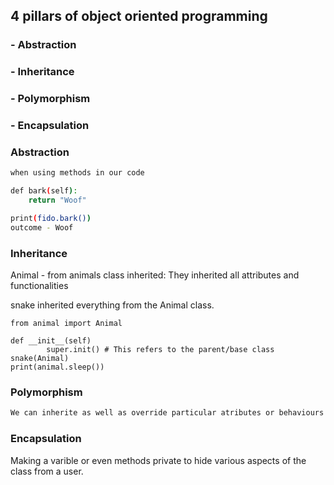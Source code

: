 ## 4 pillars of object oriented programming
### - Abstraction
### - Inheritance
### - Polymorphism
### - Encapsulation

### Abstraction

```bash
when using methods in our code

def bark(self):
    return "Woof"

print(fido.bark())
outcome - Woof
```

### Inheritance

Animal - from animals class inherited:
They inherited all attributes and functionalities

snake inherited everything from the Animal class.
```
from animal import Animal

def __init__(self)
        super.init() # This refers to the parent/base class
snake(Animal)
print(animal.sleep())
```

### Polymorphism
```bash
We can inherite as well as override particular atributes or behaviours without affecting the parent class


```
### Encapsulation
Making a varible or even methods private to hide various aspects of the class from a user.